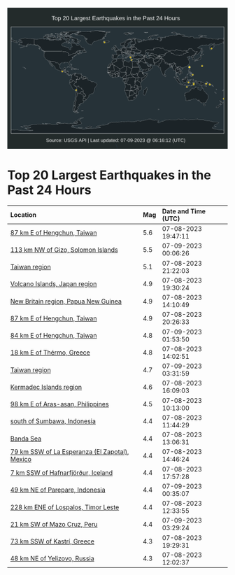 ![Map](./map.png)

# Top 20 Largest Earthquakes in the Past 24 Hours

| Location | Mag | Date and Time (UTC) |
|:---|:---|:---|
| [87 km E of Hengchun, Taiwan](https://earthquake.usgs.gov/earthquakes/eventpage/us6000kr0e) | 5.6 | 07-08-2023 19:47:11 |
| [113 km NW of Gizo, Solomon Islands](https://earthquake.usgs.gov/earthquakes/eventpage/us6000kr16) | 5.5 | 07-09-2023 00:06:26 |
| [Taiwan region](https://earthquake.usgs.gov/earthquakes/eventpage/us6000kr0n) | 5.1 | 07-08-2023 21:22:03 |
| [Volcano Islands, Japan region](https://earthquake.usgs.gov/earthquakes/eventpage/us6000kr0c) | 4.9 | 07-08-2023 19:30:24 |
| [New Britain region, Papua New Guinea](https://earthquake.usgs.gov/earthquakes/eventpage/us6000kqz6) | 4.9 | 07-08-2023 14:10:49 |
| [87 km E of Hengchun, Taiwan](https://earthquake.usgs.gov/earthquakes/eventpage/us6000kr0h) | 4.9 | 07-08-2023 20:26:33 |
| [84 km E of Hengchun, Taiwan](https://earthquake.usgs.gov/earthquakes/eventpage/us6000kr1j) | 4.8 | 07-09-2023 01:53:50 |
| [18 km E of Thérmo, Greece](https://earthquake.usgs.gov/earthquakes/eventpage/us6000kqz4) | 4.8 | 07-08-2023 14:02:51 |
| [Taiwan region](https://earthquake.usgs.gov/earthquakes/eventpage/us6000kr20) | 4.7 | 07-09-2023 03:31:59 |
| [Kermadec Islands region](https://earthquake.usgs.gov/earthquakes/eventpage/us6000kqzg) | 4.6 | 07-08-2023 16:09:03 |
| [98 km E of Aras-asan, Philippines](https://earthquake.usgs.gov/earthquakes/eventpage/us6000kqy7) | 4.5 | 07-08-2023 10:13:00 |
| [south of Sumbawa, Indonesia](https://earthquake.usgs.gov/earthquakes/eventpage/us6000kqyg) | 4.4 | 07-08-2023 11:44:29 |
| [Banda Sea](https://earthquake.usgs.gov/earthquakes/eventpage/us6000kqyu) | 4.4 | 07-08-2023 13:06:31 |
| [79 km SSW of La Esperanza (El Zapotal), Mexico](https://earthquake.usgs.gov/earthquakes/eventpage/us6000kqza) | 4.4 | 07-08-2023 14:46:24 |
| [7 km SSW of Hafnarfjörður, Iceland](https://earthquake.usgs.gov/earthquakes/eventpage/us6000kqzu) | 4.4 | 07-08-2023 17:57:28 |
| [49 km NE of Parepare, Indonesia](https://earthquake.usgs.gov/earthquakes/eventpage/us6000kr1c) | 4.4 | 07-09-2023 00:35:07 |
| [228 km ENE of Lospalos, Timor Leste](https://earthquake.usgs.gov/earthquakes/eventpage/us6000kqyp) | 4.4 | 07-08-2023 12:33:55 |
| [21 km SW of Mazo Cruz, Peru](https://earthquake.usgs.gov/earthquakes/eventpage/us6000kr1y) | 4.4 | 07-09-2023 03:29:24 |
| [73 km SSW of Kastrí, Greece](https://earthquake.usgs.gov/earthquakes/eventpage/us6000kr09) | 4.3 | 07-08-2023 19:29:31 |
| [48 km NE of Yelizovo, Russia](https://earthquake.usgs.gov/earthquakes/eventpage/us6000kqyi) | 4.3 | 07-08-2023 12:02:37 |
